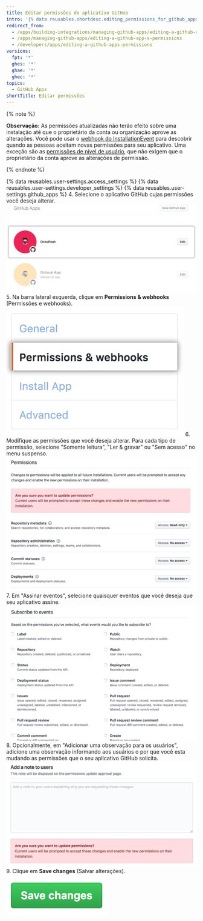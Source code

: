 ```yaml
---
title: Editar permissões do aplicativo GitHub
intro: '{% data reusables.shortdesc.editing_permissions_for_github_apps %}'
redirect_from:
  - /apps/building-integrations/managing-github-apps/editing-a-github-app-s-permissions/
  - /apps/managing-github-apps/editing-a-github-app-s-permissions
  - /developers/apps/editing-a-github-apps-permissions
versions:
  fpt: '*'
  ghes: '*'
  ghae: '*'
  ghec: '*'
topics:
  - GitHub Apps
shortTitle: Editar permissões
---
```


{% note %}

**Observação:** As permissões atualizadas não terão efeito sobre uma instalação até que o proprietário da conta ou organização aprove as alterações. Você pode usar o [webhook do InstallationEvent](/webhooks/event-payloads/#installation) para descobrir quando as pessoas aceitam novas permissões para seu aplicativo. Uma exceção são as [permissões de nível de usuário](/apps/building-github-apps/identifying-and-authorizing-users-for-github-apps/#user-level-permissions), que não exigem que o proprietário da conta aprove as alterações de permissão.

{% endnote %}

{% data reusables.user-settings.access_settings %}
{% data reusables.user-settings.developer_settings %}
{% data reusables.user-settings.github_apps %}
4. Selecione o aplicativo GitHub cujas permissões você deseja alterar. ![Seleção de aplicativo](/assets/images/github-apps/github_apps_select-app.png)
5. Na barra lateral esquerda, clique em **Permissions & webhooks** (Permissões e webhooks). ![Permissões e webhooks](/assets/images/github-apps/github_apps_permissions_and_webhooks.png)
6. Modifique as permissões que você deseja alterar. Para cada tipo de permissão, selecione "Somente leitura", "Ler & gravar" ou "Sem acesso" no menu suspenso. ![Seleção de permissões para o seu aplicativo GitHub](/assets/images/github-apps/github_apps_permissions_post2dot13.png)
7. Em "Assinar eventos", selecione quaisquer eventos que você deseja que seu aplicativo assine. ![Seleção de permissões para seu aplicativo GitHub assinar eventos](/assets/images/github-apps/github_apps_permissions_subscribe_to_events.png)
8. Opcionalmente, em "Adicionar uma observação para os usuários", adicione uma observação informando aos usuários o por que você esta mudando as permissões que o seu aplicativo GitHub solicita. ![Caixa de entrada para adicionar uma observação aos usuários explicando por que as permissões do seu aplicativo GitHub foram alteradas](/assets/images/github-apps/github_apps_permissions_note_to_users.png)
9. Clique em **Save changes** (Salvar alterações). ![Botão para salvar alterações de permissões](/assets/images/github-apps/github_apps_save_changes.png)
